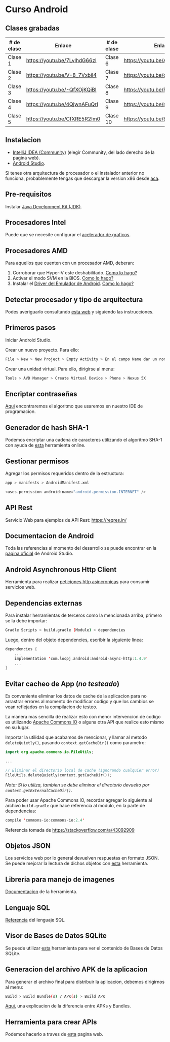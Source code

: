 # Curso Android

## Clases grabadas
| # de clase | Enlace | # de clase | Enlace |
| ---------- | ------ | ---------- | ------ |
| Clase 1 | https://youtu.be/7LvlhdG66zI | Clase 6 | https://youtu.be/A2dZuJSjYq4 |
| Clase 2 | https://youtu.be/V-8_7Vxbil4 | Clase 7 | https://youtu.be/qWSvusqXTY8 |
| Clase 3 | https://youtu.be/-QfXOjKQiBI | Clase 8 | https://youtu.be/PJmwsgZbCuM |
| Clase 4 | https://youtu.be/4QjwnAFuQrI | Clase 9 | https://youtu.be/m-Zg7VheyI4 |
| Clase 5 | https://youtu.be/CfXRE5R2Im0 | Clase 10 | https://youtu.be/Bqp-36ettrI |

## Instalacion

* [IntelliJ IDEA (Community)](https://www.jetbrains.com/es-es/idea/download/) (elegir Community, del lado derecho de la pagina web).
* [Android Studio](https://developer.android.com/studio).

Si tenes otra arquitectura de procesador o el instalador anterior no funciona, probablemente tengas que descargar la version x86 desde [aca](https://redirector.gvt1.com/edgedl/android/studio/ide-zips/3.6.3.0/android-studio-ide-192.6392135-windows32.zip).

## Pre-requisitos
Instalar [Java Development Kit (JDK)](https://www.oracle.com/java/technologies/javase-jdk16-downloads.html#license-lightbox).

## Procesadores Intel
Puede que se necesite configurar el [acelerador de graficos](https://developer.android.com/studio/run/emulator-acceleration?hl=es-419#avd-gpu).

## Procesadores AMD
Para aquellos que cuenten con un procesador AMD, deberan:
1. Corroborar que Hyper-V este deshabilitado. [Como lo hago?](https://translate.google.com/translate?sl=en&tl=es&u=https://github.com/google/android-emulator-hypervisor-driver-for-amd-processors/wiki/Is-Hyper-V-really-disabled%253F)
2. Activar el modo SVM en la BIOS. [Como lo hago?](https://concamilo.com/solucion-android-emulator-hypervisor-driver-for-amd-processors-installation-failed/)
3. Instalar el [Driver del Emulador de Android](https://github.com/google/android-emulator-hypervisor-driver-for-amd-processors/releases/download/v1.7/gvm-windows_v1_7_0.zip). [Como lo hago?](https://translate.google.com/translate?hl=&sl=en&tl=es&u=https%3A%2F%2Fgithub.com%2Fgoogle%2Fandroid-emulator-hypervisor-driver-for-amd-processors%2Fblob%2Fmaster%2FREADME.md)

## Detectar procesador y tipo de arquitectura
Podes averiguarlo consultando [esta web](https://www.genbeta.com/windows/como-saber-que-procesador-tiene-mi-pc?utm_source=feedburner&utm_medium=feed&utm_campaign=Feed:+genbeta+(Genbeta)) y siguiendo las instrucciones.

## Primeros pasos
Iniciar Android Studio.

Crear un nuevo proyecto. Para ello:

```sh
File > New > New Project > Empty Activity > En el campo Name dar un nombre a la aplicacion > Finnish
```

Crear una unidad virtual. Para ello, dirigirse al menu:

```sh
Tools > AVD Manager > Create Virtual Device > Phone > Nexus 5X
```

## Encriptar contraseñas
[Aqui](https://www.samclarke.com/kotlin-hash-strings/) encontraremos el algoritmo que usaremos en nuestro IDE de programacion.

## Generador de hash SHA-1
Podemos encriptar una cadena de caracteres utilizando el algoritmo SHA-1 con ayuda de [esta](https://passwordsgenerator.net/sha1-hash-generator/) herramienta online.

## Gestionar permisos
Agregar los permisos requeridos dentro de la estructura:

```sh
app > manifests > AndroidManifest.xml
```

```kotlin
<uses-permission android:name="android.permission.INTERNET" />
```

## API Rest
Servicio Web para ejemplos de API Rest: https://reqres.in/

## Documentacion de Android
Toda las referencias al momento del desarrollo se puede encontrar en la [pagina oficial](https://developer.android.com/) de Android Studio.

## Android Asynchronous Http Client
Herramienta para realizar [peticiones http asincronicas](https://loopj.com/android-async-http/) para consumir servicios web.

## Dependencias externas
Para instalar herramientas de terceros como la mencionada arriba, primero se la debe importar:

```sh
Gradle Scripts > build.gradle (Module) > dependencies
```

Luego, dentro del objeto dependencies, escribir la siguiente linea:

```kotlin
dependencies {
    ...
    implementation 'com.loopj.android:android-async-http:1.4.9'
    ...
}
```

## Evitar cacheo de App (***no testeado***)
Es conveniente eliminar los datos de cache de la aplicacion para no arrastrar errores al momento de modificar codigo y que los cambios se vean reflejados en la compilacion de testeo.

La manera mas sencilla de realizar esto con menor intervencion de codigo es utilizando [Apache Commons IO](https://commons.apache.org/proper/commons-io/) o alguna otra API que realice esto mismo en su lugar.

Importar la utilidad que acabamos de mencionar, y llamar al metodo ```deleteQuietly()```, pasando ```context.getCacheDir()``` como parametro:

```kotlin
import org.apache.commons.io.FileUtils;

...

// Eliminar el directorio local de cache (ignorando cualquier error)
FileUtils.deleteQuietly(context.getCacheDir());
```

_Nota: Si lo utiliza, tambien se debe eliminar el directorio devuelto por ```context.getExternalCacheDir()```._

Para poder usar Apache Commons IO, recordar agregar lo siguiente al archivo ```build.gradle``` que hace referencia al modulo, en la parte de dependencias:

```kotlin
compile 'commons-io:commons-io:2.4'
```

Referencia tomada de https://stackoverflow.com/a/43092909

## Objetos JSON
Los servicios web por lo general devuelven respuestas en formato JSON. Se puede mejorar la lectura de dichos objetos con [esta](https://codebeautify.org/jsonviewer) herramienta.

## Libreria para manejo de imagenes
[Documentacion](https://square.github.io/picasso/) de la herramienta.

## Lenguaje SQL
[Referencia](https://www.w3schools.com/sql) del lenguaje SQL.

## Visor de Bases de Datos SQLite
Se puede utilizar [esta](https://sqlitebrowser.org/dl/) herramienta para ver el contenido de Bases de Datos SQLite.

## Generacion del archivo APK de la aplicacion
Para generar el archivo final para distribuir la aplicacion, debemos dirigirnos al menu:

```sh
Build > Build Bundle(s) / APK(s) > Build APK
```

[Aqui](https://developer.android.com/guide/app-bundle?utm_source=android-studio), una explicacion de la diferencia entre APKs y Bundles.

## Herramienta para crear APIs
Podemos hacerlo a traves de [esta](https://www.mockapi.io/) pagina web.
